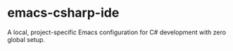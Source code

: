 # emacs-csharp-ide
A local, project-specific Emacs configuration for C# development with zero global setup.

